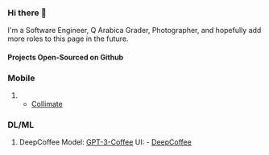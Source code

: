 ### Hi there 👋

I'm a Software Engineer, Q Arabica Grader, Photographer, and hopefully add more roles to this page in the future.

#### Projects Open-Sourced on Github

### Mobile
1. - [Collimate](https://github.com/Collimate)
### DL/ML
1. DeepCoffee
    Model: [GPT-3-Coffee](https://andy-lzh.github.io/DeepCoffee/)
    UI: - [DeepCoffee](https://andy-lzh.github.io/DeepCoffee/)

<!--
**Andy-LZH/Andy-LZH** is a ✨ _special_ ✨ repository because its `README.md` (this file) appears on your GitHub profile.

Here are some ideas to get you started:

- 🔭 I’m currently working on ...
- 🌱 I’m currently learning ...
- 👯 I’m looking to collaborate on ...
- 🤔 I’m looking for help with ...
- 💬 Ask me about ...
- 📫 How to reach me: ...
- 😄 Pronouns: ...
- ⚡ Fun fact: ...
[![Anurag's GitHub stats](https://github-readme-stats.vercel.app/api?username=Andy-LZH)](https://github.com/anuraghazra/github-readme-stats)
-->

